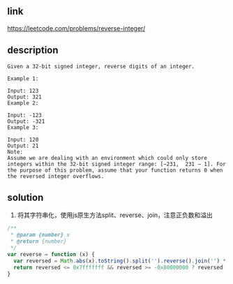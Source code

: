 ## link

https://leetcode.com/problems/reverse-integer/

## description

```
Given a 32-bit signed integer, reverse digits of an integer.

Example 1:

Input: 123
Output: 321
Example 2:

Input: -123
Output: -321
Example 3:

Input: 120
Output: 21
Note:
Assume we are dealing with an environment which could only store integers within the 32-bit signed integer range: [−231,  231 − 1]. For the purpose of this problem, assume that your function returns 0 when the reversed integer overflows.
```

## solution

1. 将其字符串化，使用js原生方法split、reverse、join，注意正负数和溢出

```javascript
/**
 * @param {number} x
 * @return {number}
 */
var reverse = function (x) {
  var reversed = Math.abs(x).toString().split('').reverse().join('') * Math.sign(x)
  return reversed <= 0x7fffffff && reversed >= -0x80000000 ? reversed : 0
}
```
